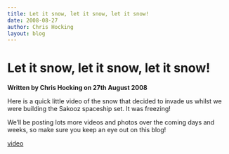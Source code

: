 ```yaml
---
title: Let it snow, let it snow, let it snow!
date: 2008-08-27
author: Chris Hocking
layout: blog
---
```

# Let it snow, let it snow, let it snow!

**Written by Chris Hocking on 27th August 2008**

Here is a quick little video of the snow that decided to invade us whilst we were building the Sakooz spaceship set. It was freezing!

We’ll be posting lots more videos and photos over the coming days and weeks, so make sure you keep an eye out on this blog!

[video](./../tag/video-2/)